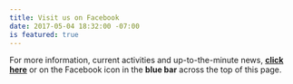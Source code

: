 ```yaml
---
title: Visit us on Facebook
date: 2017-05-04 18:32:00 -07:00
is featured: true
---
```


 
 
 
For more information, current activities and up-to-the-minute news, **[click here](https://www.facebook.com/groups/498900883613777/)** or on the Facebook icon in the **blue bar** across the top of this page.
